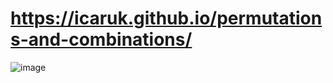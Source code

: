 # https://icaruk.github.io/permutations-and-combinations/

![image](https://github.com/user-attachments/assets/a332d1fa-59c9-4913-8def-394197bce8f6)
